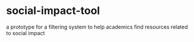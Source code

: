 # social-impact-tool
a prototype for a filtering system to help academics find resources related to social impact
